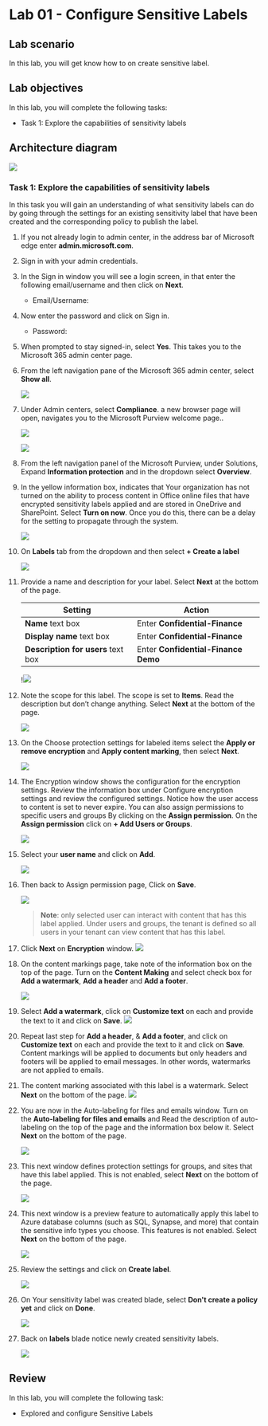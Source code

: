 # Lab 01 - Configure Sensitive Labels 

## Lab scenario
In this lab, you will get know how to on create sensitive label.

## Lab objectives

In this lab, you will complete the following tasks:

+ Task 1: Explore the capabilities of sensitivity labels
  
## Architecture diagram
![](../media/part1lab1.png)

### Task 1: Explore the capabilities of sensitivity labels
In this task you will gain an understanding of what sensitivity labels can do by going through the settings for an existing sensitivity label that have been created and the corresponding policy to publish the label.

1. If you not already login to admin center, in the address bar of Microsoft edge enter **admin.microsoft.com**.

1. Sign in with your admin credentials.
   
1. In the Sign in window you will see a login screen, in that enter the following email/username and then click on **Next**. 

    * Email/Username: <inject key="AzureAdUserEmail"></inject>

1. Now enter the password and click on Sign in.
   
   * Password: <inject key="AzureAdUserPassword"></inject>
  
1. When prompted to stay signed-in, select **Yes**. This takes you to the Microsoft 365 admin center page.

1. From the left navigation pane of the Microsoft 365 admin center, select **Show all**.

    ![](../media/sc-900-lab15-1-01.png)

1. Under Admin centers, select **Compliance**. a new browser page will open, navigates you to the Microsoft Purview welcome page..  

    ![](../media/sc-900-lab15-1-2.png)
    
    ![](../media/sc-900-lab13-01.png)

1. From the left navigation panel of the Microsoft Purview, under Solutions, Expand **Information protection** and in the dropdown select **Overview**.

1. In the yellow information box, indicates that Your organization has not turned on the ability to process content in Office online files that have encrypted sensitivity labels applied and are stored in OneDrive and SharePoint.  Select **Turn on now**.  Once you do this, there can be a delay for the setting to propagate through the system.

    ![](../media/lab1-image1.png)

1. On **Labels** tab from the dropdown and then select **+ Create a label**

    ![](../media/lab1-image(2).png)

1. Provide a name and description for your label. Select **Next** at the bottom of the page.

    | Setting | Action |
    | -- | -- |
    | **Name** text box | Enter **Confidential-Finance** |
    | **Display name** text box | Enter **Confidential-Finance** |
    | **Description for users** text box | Enter **Confidential-Finance Demo** | 

    !![](../media/lab1-image3.png)

1. Note the scope for this label.  The scope is set to **Items**.  Read the description but don’t change anything.  Select **Next** at the bottom of the page.

      ![](../media/lab1-image4.png)

1. On the Choose protection settings for labeled items select the **Apply or remove encryption** and **Apply content marking**, then select **Next**.

    ![](../media/lab1-image5.png)
    
1. The Encryption window shows the configuration for the encryption settings. Review the information box under Configure encryption settings and review the configured settings. Notice how the user access to content is set to never expire.  You can also assign permissions to specific users and groups By clicking on the **Assign permission**. On the **Assign permission** click on **+ Add Users or Groups**. 
    
    ![](../media/lab1-image6.png)

1. Select your **user name**  and click on **Add**.

   ![](../media/lab1-image7.png)

1. Then back to Assign permission page, Click on **Save**.

    ![](../media/lab1-image8.png)

   >**Note**: only selected user  can interact with content that has this label applied.  Under users and groups, the tenant is defined so all users in your tenant can 
   view content that has this label.

1. Click  **Next** on **Encryption** window.
   ![](../media/lab1-image9.png)
   

1. On the content markings page, take note of the information box on the top of the page. Turn on the **Content Making** and select check box for **Add a watermark**, **Add a header** and **Add a footer**.

    ![](../media/lab1-image10.png)
   
1. Select **Add a watermark**, click on **Customize text** on each and provide the text to it and click on **Save**.
    ![](../media/lab1-image11.png)
  
1. Repeat last step for **Add a header**, & **Add a footer**, and click on **Customize text** on each and provide the text to it and click on **Save**.  Content markings will be applied to documents but only headers and footers will be applied to email messages. In other words, watermarks are not applied to emails.

1. The content marking associated with this label is a watermark. Select **Next** on the bottom of the page.
    ![](../media/lab1-image12.png)
      
1. You are now in the Auto-labeling for files and emails window. Turn on the **Auto-labeling for files and emails** and Read the description of auto-labeling on the top of the page and the information box below it. Select **Next** on the bottom of the page.

      ![](../media/lab1-image13.png)

1. This next window defines protection settings for groups, and sites that have this label applied. This is not enabled, select **Next** on the bottom of the page.

      ![](../media/lab1-image14.png)

1. This next window is a preview feature to automatically apply this label to Azure database columns (such as SQL, Synapse, and more) that contain the sensitive info types you choose.  This features is not enabled. Select **Next** on the bottom of the page.

     ![](../media/lab1-image15.png)
          
1.  Review the settings and click on **Create label**.

       ![](../media/lab1-image16.png)
      
1. On Your sensitivity label was created blade, select **Don't create a policy yet** and click on **Done**.

      ![](../media/lab1-image18.png)

1. Back on **labels** blade notice newly created sensitivity labels.

   ![](../media/lab1-image17.png)
      
## Review
In this lab, you will complete the following task:
+ Explored and configure Sensitive Labels 
